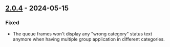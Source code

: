 ## [2.0.4](https://github.com/NintendoLink07/MythicIOGrabber/releases/tag/2.0.4) - 2024-05-15

### Fixed

- The queue frames won't display any "wrong category" status text anymore when having multiple group application in different categories.